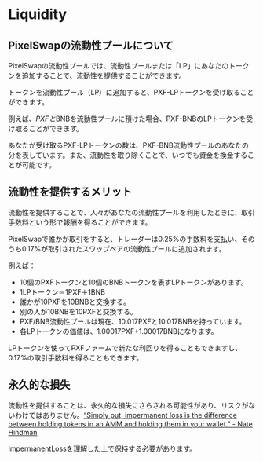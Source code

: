 # Liquidity

## PixelSwapの流動性プールについて

PixelSwapの流動性プールでは、流動性プールまたは「LP」にあなたのトークンを追加することで、流動性を提供することができます。

トークンを流動性プール（LP）に追加すると、PXF-LPトークンを受け取ることができます。

例えば、$PXFと$BNBを流動性プールに預けた場合、PXF-BNBのLPトークンを受け取ることができます。

あなたが受け取るPXF-LPトークンの数は、PXF-BNB流動性プールのあなたの分を表しています。また、流動性を取り除くことで、いつでも資金を換金することが可能です。



## 流動性を提供するメリット

流動性を提供することで、人々があなたの流動性プールを利用したときに、取引手数料という形で報酬を得ることができます。

PixelSwapで誰かが取引をすると、トレーダーは0.25%の手数料を支払い、そのうち0.17%が取引されたスワップペアの流動性プールに追加されます。

例えば：

* 10個のPXFトークンと10個のBNBトークンを表すLPトークンがあります。
* 1LPトークン＝1PXF＋1BNB
* 誰かが10PXFを10BNBと交換する。
* 別の人が10BNBを10PXFと交換する。
* PXF/BNB流動性プールは現在、10.017PXFと10.017BNBを持っています。
* 各LPトークンの価値は、1.00017PXF+1.00017BNBになります。

LPトークンを使ってPXFファームで新たな利回りを得ることもできますし、0.17%の取引手数料を得ることもできます。

## 永久的な損失

流動性を提供することは、永久的な損失にさらされる可能性があり、リスクがないわけではありません。[“Simply put, impermanent loss is the difference between holding tokens in an AMM and holding them in your wallet.” - Nate Hindman](https://blog.bancor.network/beginners-guide-to-getting-rekt-by-impermanent-loss-7c9510cb2f22)

[ImpermanentLoss](https://academy.binance.com/en/articles/impermanent-loss-explained)を理解した上で保持する必要があります。
